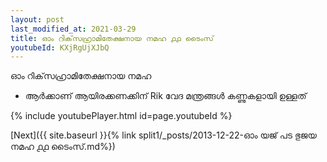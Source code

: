 ```yaml
---
layout: post
last_modified_at: 2021-03-29
title: ഓം റിക്‌സഹ്രാമിതേക്ഷനായ നമഹ ൧൧ ടൈംസ്
youtubeId: KXjRgUjXJbQ
---
```

 
 
 ഓം റിക്‌സഹ്രാമിതേക്ഷനായ നമഹ 
 
 -  ആർക്കാണ് ആയിരക്കണക്കിന് Rik വേദ മന്ത്രങ്ങൾ കണ്ണുകളായി ഉള്ളത് 
 
  
 
  
 
 
 
 
 
 


{% include youtubePlayer.html id=page.youtubeId %}
 
[Next]({{ site.baseurl }}{% link  split1/_posts/2013-12-22-ഓം യജ് പട ഭുജയ നമഹ ൧൧ ടൈംസ്.md%})
 
